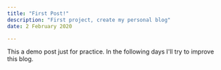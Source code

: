 ```yaml
---
title: "First Post!"
description: "First project, create my personal blog"
date: 2 February 2020

---
```



This a demo post just for practice. In the following days I'll try to improve this blog.